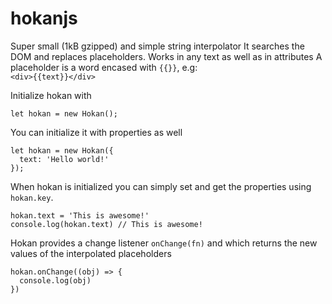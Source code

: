 # hokanjs
Super small (1kB gzipped) and simple string interpolator
It searches the DOM and replaces placeholders. Works in any text as well as in attributes
A placeholder is a word encased with `{{}}`, e.g:  
`<div>{{text}}</div>`

Initialize hokan with
```
let hokan = new Hokan();
```
You can initialize it with properties as well

```
let hokan = new Hokan({
  text: 'Hello world!'
});
```

When hokan is initialized you can simply set and get the properties using `hokan.key`.
```
hokan.text = 'This is awesome!'
console.log(hokan.text) // This is awesome!
```

Hokan provides a change listener `onChange(fn)` and which returns the new values of the interpolated placeholders
```
hokan.onChange((obj) => {
  console.log(obj)
})
```
